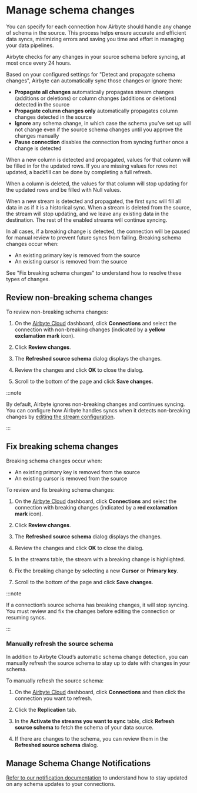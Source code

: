 # Manage schema changes

You can specify for each connection how Airbyte should handle any change of schema in the source. This process helps ensure accurate and efficient data syncs, minimizing errors and saving you time and effort in managing your data pipelines.

Airbyte checks for any changes in your source schema before syncing, at most once every 24 hours.

Based on your configured settings for "Detect and propagate schema changes", Airbyte can automatically sync those changes or ignore them: 
* **Propagate all changes** automatically propagates stream changes (additions or deletions) or column changes (additions or deletions) detected in the source
* **Propagate column changes only** automatically propagates column changes detected in the source
* **Ignore** any schema change, in which case the schema you’ve set up will not change even if the source schema changes until you approve the changes manually
* **Pause connection** disables the connection from syncing further once a change is detected

When a new column is detected and propagated, values for that column will be filled in for the updated rows. If you are missing values for rows not updated, a backfill can be done by completing a full refresh.

When a column is deleted, the values for that column will stop updating for the updated rows and be filled with Null values.

When a new stream is detected and propagated, the first sync will fill all data in as if it is a historical sync. When a stream is deleted from the source, the stream will stop updating, and we leave any existing data in the destination. The rest of the enabled streams will continue syncing.

In all cases, if a breaking change is detected, the connection will be paused for manual review to prevent future syncs from failing. Breaking schema changes occur when:
* An existing primary key is removed from the source
* An existing cursor is removed from the source

See "Fix breaking schema changes" to understand how to resolve these types of changes.

## Review non-breaking schema changes

To review non-breaking schema changes:
1. On the [Airbyte Cloud](http://cloud.airbyte.com/) dashboard, click **Connections** and select the connection with non-breaking changes (indicated by a **yellow exclamation mark** icon).

2. Click **Review changes**.

3. The **Refreshed source schema** dialog displays the changes. 

4. Review the changes and click **OK** to close the dialog.

5. Scroll to the bottom of the page and click **Save changes**.

:::note 
    
 By default, Airbyte ignores non-breaking changes and continues syncing. You can configure how Airbyte handles syncs when it detects non-breaking changes by [editing the stream configuration](https://docs.airbyte.com/cloud/managing-airbyte-cloud/edit-stream-configuration).
    
:::

## Fix breaking schema changes

Breaking schema changes occur when:
* An existing primary key is removed from the source
* An existing cursor is removed from the source

To review and fix breaking schema changes:
1. On the [Airbyte Cloud](http://cloud.airbyte.com/) dashboard, click **Connections** and select the connection with breaking changes (indicated by a **red exclamation mark** icon).

2. Click **Review changes**.

3. The **Refreshed source schema** dialog displays the changes.

4. Review the changes and click **OK** to close the dialog.

5. In the streams table, the stream with a breaking change is highlighted.

6. Fix the breaking change by selecting a new **Cursor** or **Primary key**.

7. Scroll to the bottom of the page and click **Save changes**.

:::note 
    
If a connection’s source schema has breaking changes, it will stop syncing. You must review and fix the changes before editing the connection or resuming syncs.
    
:::

### Manually refresh the source schema

In addition to Airbyte Cloud’s automatic schema change detection, you can manually refresh the source schema to stay up to date with changes in your schema. 

 To manually refresh the source schema:

 1. On the [Airbyte Cloud](http://cloud.airbyte.com) dashboard, click **Connections** and then click the connection you want to refresh.

 2. Click the **Replication** tab.

 3. In the **Activate the streams you want to sync** table, click **Refresh source schema** to fetch the schema of your data source.

 4. If there are changes to the schema, you can review them in the **Refreshed source schema** dialog.

## Manage Schema Change Notifications
[Refer to our notification documentation](https://docs.airbyte.com/cloud/managing-airbyte-cloud/manage-airbyte-cloud-notifications#enable-schema-update-notifications) to understand how to stay updated on any schema updates to your connections.